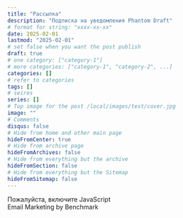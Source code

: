 ```yaml
---
title: "Рассылка"
description: "Подписка на уведомления Phantom Draft"
# format for string: "xxxx-xx-xx"
date: 2025-02-01
lastmod: "2025-02-01"
# set false when you want the post publish
draft: true
# one category: ["category-1"]
# more categories: ["category-1", "category-2", ...]
categories: []
# refer to categories
tags: []
# seires
series: []
# Top image for the post /local/images/test/cover.jpg
image: ""
# Comments
disqus: false
# Hide from home and other main page
hideFromCenter: true
# Hide from archive page
hideFromArchives: false
# Hide from everything but the archive
hideFromSection: false
# Hide from everything but the Sitemap
hideFromSitemap: false
---
```

<!-- BEGIN: Benchmark Email Signup Form Code -->
<script type="text/javascript" id="lbscript1764846" src="https://lb.benchmarkemail.com//code/lbformnew.js?mFcQnoBFKMQgc2%252BfKvs%252BcBcwvUXpuXVDFUCgJ7%252BHUw16pEP3L%252FZhNQ%253D%253D"></script>
<noscript>
	<p>Пожалуйста, включите JavaScript <br /> Email Marketing by Benchmark</p>
</noscript>
<!-- END: Benchmark Email Signup Form Code -->
